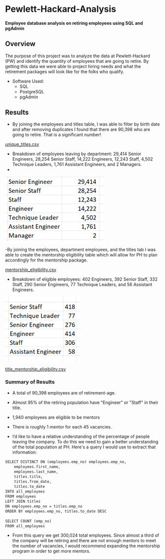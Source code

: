 # Pewlett-Hackard-Analysis

#### Employee database analysis on retiring employees using SQL and pgAdmin

## Overview

The purpose of this project was to analyze the data at Pewlett-Hackard (PW) and identify the quantity of employees that are going to retire. By getting this data we were able to project hiring needs and what the retirement packages will look like for the folks who qualify.

- Software Used:
  - SQL
  - PostgreSQL
  - pgAdmin

## Results
- By joining the employees and titles table, I was able to filter by birth date and after removing duplicates I found that there are 90,398 who are going to retire. That is a significant number!

[unique_titles.csv](https://github.com/jtspingler/Pewlett-Hackard-Analysis/blob/main/Data/unique_titles.csv)

- Breakdown of employees leaving by department: 29,414 Senior Engineers, 28,254 Senior Staff, 14,222 Engineers, 12,243 Staff, 4,502 Technique Leaders, 1,761 Assistant Engineers, and 2 Managers. 
- 
![unique_titles_pic](https://github.com/jtspingler/Pewlett-Hackard-Analysis/blob/main/unique_titles_pic.PNG)

-By joining the employees, department employees, and the titles tab I was able to create the mentorship eligibility table which will allow for PH to plan accordingly for the mentorship package.

[mentorship_eligibility.csv](https://github.com/jtspingler/Pewlett-Hackard-Analysis/blob/main/Data/mentorship_eligibilty.csv)

- Breakdown of eligible employees: 402 Engineers, 392 Senior Staff, 332 Staff, 290 Senior Engineers, 77 Technique Leaders, and 56 Assistant Engineers. 

![mentorship_eligibility_pic](https://github.com/jtspingler/Pewlett-Hackard-Analysis/blob/main/mentorship_eligibility_pic.PNG)

[title_mentorship_eligibility.csv](https://github.com/jtspingler/Pewlett-Hackard-Analysis/blob/main/Data/mentorship_eligibilty.csv)

### Summary of Results
- A total of 90,398 employees are of retirement-age.
- Almost 95% of the retiring population have "Engineer" or "Staff" in their title.
- 1,940 employees are eligible to be mentors
- There is roughly 1 mentor for each 45 vacancies.

- I’d like to have a relative understanding of the percentage of people leaving the company. To do this we need to gain a better understanding of the total population at PH. Here's a query I would use to extract that information: 

```
SELECT DISTINCT ON (employees.emp_no) employees.emp_no,
    employees.first_name,
    employees.last_name,
    titles.title,
    titles.from_date,
    titles.to_date
INTO all_employees
FROM employees
LEFT JOIN titles
ON employees.emp_no = titles.emp_no
ORDER BY employees.emp_no, titles.to_date DESC

SELECT COUNT (emp_no)
FROM all_employees
```
- From this query we get 300,024 total employees. Since almost a third of the company will be retiring and there are not enough mentors to meet the number of vacancies, I would recommend expanding the mentorship program in order to get more mentors.
